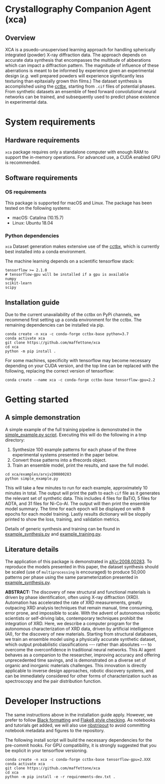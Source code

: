 # Crystallography Companion Agent (xca)

## Overview
XCA is a psuedo-unsupervised learning approach for handling spherically integrated (powder) X-ray diffraction data.
The approach depends on accurate data synthesis that encompasses the multitude of abberations which can impact a diffraction pattern. 
The magnitude of influence of these aberrations is meant to be informed by experience given an experimental design (*e.g.* 
well prepared powders will experience significantly less texturing than epitaxially grown thin films.)
The dataset synthesis is accomplished using the [cctbx](https://cctbx.github.io/), starting from `.cif` files of potential phases. 
From synthetic datasets an ensemble of feed forward convolutional neural networks can be trained, and subsequently used
to predict phase existence in experimental data. 

# System requirements
## Hardware requirements
`xca` package requires only a standalone computer with enough RAM to support the in-memory operations.
For advanced use, a CUDA enabled GPU is recommended. 

## Software requirements
### OS requirements
This package is supported for macOS and Linux. The package has been tested on the following systems:
- macOS: Catalina (10.15.7)
- Linux: Ubuntu 18.04

### Python dependencies 
`xca` Dataset generation makes extensive use of the [cctbx](https://cctbx.github.io/), 
which is currently best installed into a conda environment. 

The machine learning depends on a scientific tensorflow stack: 
```
tensorflow >= 2.1.0
# tensorflow-gpu will be installed if a gpu is available 
numpy
scikit-learn
scipy
``` 

## Installation guide
Due to the current unavailability of the cctbx on PyPi channels, we recommend first setting up a 
conda environment for the cctbx. The remaining dependencies can be installed via pip. 
```
conda create -n xca -c conda-forge cctbx-base python=3.7
conda activate xca
git clone https://github.com/maffettone/xca
cd xca
python -m pip install .
``` 
For some machines, specificity with tensorflow may become necessary depending on your CUDA version, and the top line can be replaced with the following, replacing the correct version of tensorflow:
```
conda create --name xca -c conda-forge cctbx-base tensorflow-gpu=2.2
```


# Getting started
## A simple demonstration 
A simple example of the full training pipeline is demonstrated in the
[simple_example.py script](xca/examples/arxiv200800283/simple_example.py). 
Executing this will do the following in a tmp directory:  
1. Synthesize 100 example patterns for each phase of the three experimental systems presented in the paper below.
2. Convert those patterns into a tfrecords object. 
3. Train an ensemble model, print the results, and save the full model.  

```
cd xca/examples/arxiv200800283
python simple_example.py
```

This will take a few minutes to run for each example, approximately 10 minutes in total. 
The output will print the path to each `cif` file as it generates the relevant set of synthetic data. This includes
4 files for BaTiO, 5 files for ADTA, and 31 files for Ni-Co-Al. The output will then print the ensemble model summary. 
The time for each epoch will be displayed on with 8 epochs for each model training. 
Lastly results dictionary will be sloppily printed to show the loss, training, and validation metrics. 


Details of generic synthesis and training can be found in 
[example_synthesis.py](xca/examples/arxiv200800283/example_synthesis.py) and 
[example_training.py](xca/examples/arxiv200800283/example_training.py).  

## Literature details 
The application of this package is demonstrated in [aXiv:2008.00283](https://arxiv.org/abs/2008.00283).
To reproduce the models presented in this paper, the dataset synthesis should be scaled (use of `multiprocessing` is 
encouraged) to produce 50,000 patterns per phase using the same parameterization presented in 
[example_synthesis.py](xca/examples/arxiv200800283/example_synthesis.py). 

**ABSTRACT:** The discovery of new structural and functional materials is driven by phase identification, often using X-ray diffraction (XRD). Automation has accelerated the rate of XRD measurements, greatly outpacing XRD analysis techniques that remain manual, time consuming, error prone, and impossible to scale. With the advent of autonomous robotic scientists or self-driving labs, contemporary techniques prohibit the integration of XRD. Here, we describe a computer program for the autonomous characterization of XRD data, driven by artificial intelligence (AI), for the discovery of new materials. Starting from structural databases, we train an ensemble model using a physically accurate synthetic dataset, which output probabilistic classifications --- rather than absolutes --- to overcome the overconfidence in traditional neural networks. This AI agent behaves as a companion to the researcher, improving accuracy and offering unprecedented time savings, and is demonstrated on a diverse set of organic and inorganic materials challenges. This innovation is directly applicable to inverse design approaches, robotic discovery systems, and can be immediately considered for other forms of characterization such as spectroscopy and the pair distribution function.

# Developer Instructions
The same instructions above in the installation guide apply. However, we prefer to follow 
[Black formatting](https://black.readthedocs.io/en/stable/) and 
[Flake8 style checking](https://flake8.pycqa.org/en/latest/). 
As notebooks and tutorials get added, we will also use [nbstripout](https://pypi.org/project/nbstripout/) to avoid
committing notebook metadata and figures to the repository.  

The following install script will build the necessary dependencies for the pre-commit hooks.
For GPU compatibility, it is strongly suggested that you be explicit in your tensorflow versioning. 
```
conda create -n xca -c conda-forge cctbx-base tensorflow-gpu=2.XXX 
conda activate xca
git clone https://github.com/maffettone/xca
cd xca
python -m pip install -e -r requirements-dev.txt .
``` 